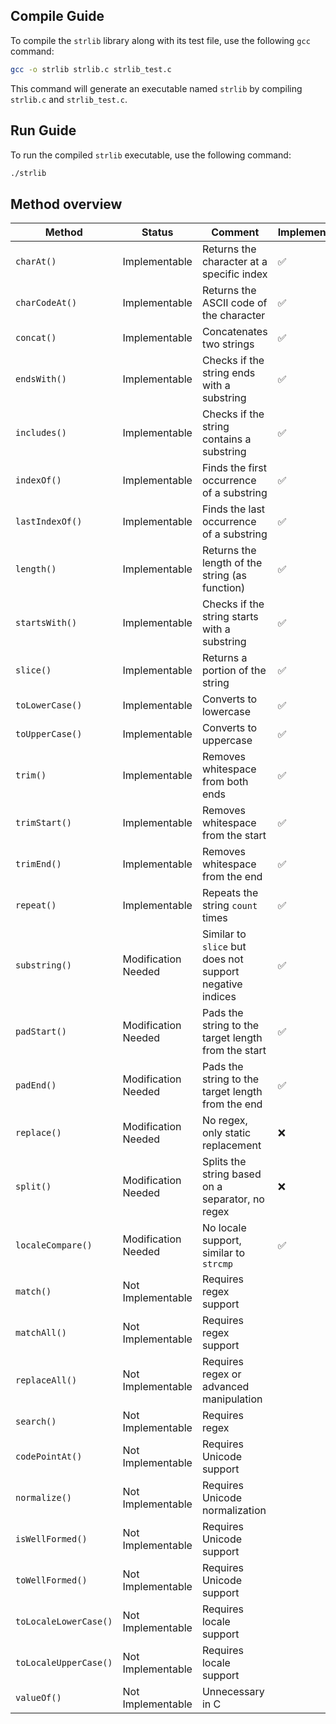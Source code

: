 ## Compile Guide

To compile the `strlib` library along with its test file, use the following `gcc` command:

```sh
gcc -o strlib strlib.c strlib_test.c
```

This command will generate an executable named `strlib` by compiling `strlib.c` and `strlib_test.c`.

## Run Guide

To run the compiled `strlib` executable, use the following command:

```sh
./strlib
```

## Method overview

| Method                | Status              | Comment                                       | Implemented  |
|-----------------------|---------------------|-----------------------------------------------|--------------|
| `charAt()`            | Implementable       | Returns the character at a specific index     |      ✅      |
| `charCodeAt()`        | Implementable       | Returns the ASCII code of the character       |      ✅      |
| `concat()`            | Implementable       | Concatenates two strings                      |      ✅      |
| `endsWith()`          | Implementable       | Checks if the string ends with a substring    |      ✅      |
| `includes()`          | Implementable       | Checks if the string contains a substring     |      ✅      |
| `indexOf()`           | Implementable       | Finds the first occurrence of a substring     |      ✅      |
| `lastIndexOf()`       | Implementable       | Finds the last occurrence of a substring      |      ✅      |
| `length()`            | Implementable       | Returns the length of the string (as function)|      ✅      |
| `startsWith()`        | Implementable       | Checks if the string starts with a substring  |      ✅      |
| `slice()`             | Implementable       | Returns a portion of the string               |      ✅      |
| `toLowerCase()`       | Implementable       | Converts to lowercase                         |      ✅      |
| `toUpperCase()`       | Implementable       | Converts to uppercase                         |      ✅      |
| `trim()`              | Implementable       | Removes whitespace from both ends             |      ✅      |
| `trimStart()`         | Implementable       | Removes whitespace from the start             |      ✅      |
| `trimEnd()`           | Implementable       | Removes whitespace from the end               |      ✅      |
| `repeat()`            | Implementable       | Repeats the string `count` times              |      ✅      |
| `substring()`         | Modification Needed | Similar to `slice` but does not support negative indices |      ✅      |
| `padStart()`          | Modification Needed | Pads the string to the target length from the start |      ✅      |
| `padEnd()`            | Modification Needed | Pads the string to the target length from the end |      ✅      |
| `replace()`           | Modification Needed | No regex, only static replacement             |       ❌     |
| `split()`             | Modification Needed | Splits the string based on a separator, no regex |       ❌     | 
| `localeCompare()`     | Modification Needed | No locale support, similar to `strcmp`        |      ✅      |
| `match()`             | Not Implementable   | Requires regex support                        |              |
| `matchAll()`          | Not Implementable   | Requires regex support                        |              |
| `replaceAll()`        | Not Implementable   | Requires regex or advanced manipulation       |              |
| `search()`            | Not Implementable   | Requires regex                                |              |
| `codePointAt()`       | Not Implementable   | Requires Unicode support                      |              |
| `normalize()`         | Not Implementable   | Requires Unicode normalization                |              |
| `isWellFormed()`      | Not Implementable   | Requires Unicode support                      |              |
| `toWellFormed()`      | Not Implementable   | Requires Unicode support                      |              |
| `toLocaleLowerCase()` | Not Implementable   | Requires locale support                       |              |
| `toLocaleUpperCase()` | Not Implementable   | Requires locale support                       |              |
| `valueOf()`           | Not Implementable   | Unnecessary in C                              |              |
